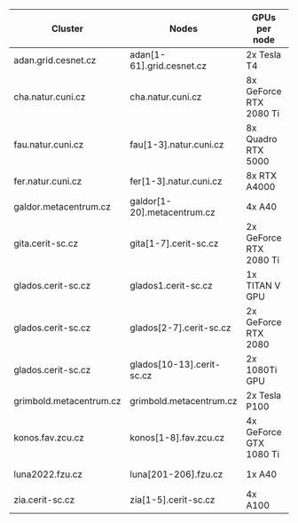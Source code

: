 | Cluster                 | Nodes                       | GPUs per node          | Compute<br/>capability | Mem<br/> [MiB] | CuDNN |
|-------------------------|-----------------------------|------------------------|------------------------|----------------|-------|
| adan.grid.cesnet.cz     | adan[1-61].grid.cesnet.cz   | 2x Tesla T4            | 7.5 | 15 109 |  YES |
| cha.natur.cuni.cz       | cha.natur.cuni.cz           | 8x GeForce RTX 2080 Ti | 7.5 | 11 019 |  YES |
| fau.natur.cuni.cz       | fau[1-3].natur.cuni.cz      | 8x Quadro RTX 5000     | 7.5 | 16 125 |  YES |
| fer.natur.cuni.cz       | fer[1-3].natur.cuni.cz      | 8x RTX A4000           | 8.6 | 16 117 |  YES |
| galdor.metacentrum.cz   | galdor[1-20].metacentrum.cz | 4x A40                 | 8.6 | 45 634 |  YES |
| gita.cerit-sc.cz        | gita[1-7].cerit-sc.cz       | 2x GeForce RTX 2080 Ti | 7.5 | 11 019 |  YES |
| glados.cerit-sc.cz      | glados1.cerit-sc.cz         | 1x TITAN V GPU         | 7.0 | 12 066 |  YES |
| glados.cerit-sc.cz      | glados[2-7].cerit-sc.cz     | 2x GeForce RTX 2080    | 7.5 |  7 982 |  YES |
| glados.cerit-sc.cz      | glados[10-13].cerit-sc.cz   | 2x 1080Ti GPU          | 6.1 | 11 178 |  YES |
| grimbold.metacentrum.cz | grimbold.metacentrum.cz     | 2x Tesla P100          | 6.0 | 12 198 |  YES |
| konos.fav.zcu.cz        | konos[1-8].fav.zcu.cz       | 4x GeForce GTX 1080 Ti | 6.1 | 11 178 |  YES |
| luna2022.fzu.cz         | luna[201-206].fzu.cz        | 1x A40                 | 8.6 | 45 634 |  YES |
| zia.cerit-sc.cz         | zia[1-5].cerit-sc.cz        | 4x A100                | 8.0 | 40 536 |  YES |


